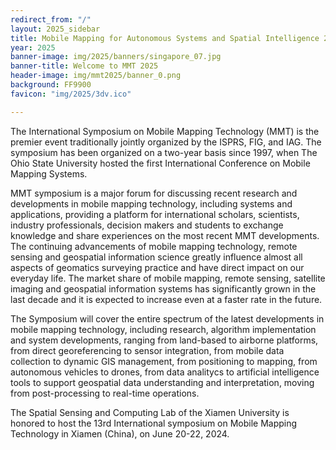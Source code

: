 ```yaml
---
redirect_from: "/"
layout: 2025_sidebar
title: Mobile Mapping for Autonomous Systems and Spatial Intelligence 2025
year: 2025
banner-image: img/2025/banners/singapore_07.jpg
banner-title: Welcome to MMT 2025
header-image: img/mmt2025/banner_0.png
background: FF9900
favicon: "img/2025/3dv.ico"

---
```


<!-- <div style="border: 2px solid #467CFD; padding: 15px; text-align: left">
<i>Registration is now open: <a href="https://3dvconf.github.io/2025/registration/">Register here</a>.
<br><br>

For any visa related questions, please directly contact Ms. Jrene Müller (<a href="mailto:jrene.mueller@geod.baug.ethz.ch">jrene.mueller@geod.baug.ethz.ch</a>).
<br><br>

Early Registration Deadline: <b>January 14, 2025</b><br>
Regular Regular Registration Deadline: <b>March 10, 2025</b>
</i>

</div> -->
<!-- <div style="border: 2px solid #CCCCCC; padding: 15px; text-align: center">
<i>The list of accepted papers is now <a href="https://docs.google.com/spreadsheets/d/1E8d6-TNK-EfwGjcuRBag4UOt4yB48fZt868nL885d1o/edit#gid=1793029531">available</a>.
</i>
</div> -->

<!-- The 12th International Conference on 3D Vision will be held in-person in **Singapore** on **March 25-28, 2025**. -->

The International Symposium on Mobile Mapping Technology (MMT) is the premier event traditionally jointly organized by the ISPRS, FIG, and IAG. The symposium has been organized on a two-year basis since 1997, when The Ohio State University hosted the first International Conference on Mobile Mapping Systems. 

MMT symposium is a major forum for discussing recent research and developments in mobile mapping technology, including systems and applications, providing a platform for international scholars, scientists, industry professionals, decision makers and students to exchange knowledge and share experiences on the most recent MMT developments. The continuing advancements of mobile mapping technology, remote sensing and geospatial information science greatly influence almost all aspects of geomatics surveying practice and have direct impact on our everyday life. The market share of mobile mapping, remote sensing, satellite imaging and geospatial information systems has significantly grown in the last decade and it is expected to increase even at a faster rate in the future.

The Symposium will cover the entire spectrum of the latest developments in mobile mapping technology, including research, algorithm implementation and system developments, ranging from land-based to airborne platforms, from direct georeferencing to sensor integration, from mobile data collection to dynamic GIS management, from positioning to mapping, from autonomous vehicles to drones, from data analitycs to artificial intelligence tools to support geospatial data understanding and interpretation, moving from post-processing to real-time operations. 

The Spatial Sensing and Computing Lab of the Xiamen University is honored to host the 13rd International symposium on Mobile Mapping Technology in Xiamen (China), on June 20-22, 2024.


<!-- <br>
**[Keynote Speakers]({{site.url}}/2022/keynotes)**

<div class="row">
	<div class="col-md-4 align-self-center profile crop" >
		<a href="http://www0.cs.ucl.ac.uk/staff/L.Agapito/">
		<img alt="{{chair.name}}" src="{{site.url}}/img/2022/people/agapito.jpeg"></a>
		<b>Lourdes Agapito</b><br><br><br>
	</div>
	<div class="col-md-3 align-self-center profile crop" >
		<a href="https://www2.cs.sfu.ca/~furukawa/">
		<img alt="{{chair.name}}" src="{{site.url}}/img/2022/people/furukawa.jpeg"></a>
		<b>Yasutaka Furukawa</b><br><br><br>
	</div>
	<div class="col-md-3 align-self-center profile crop" >
		<a href="https://ait.ethz.ch/people/hilliges/">
		<img alt="{{chair.name}}" src="{{site.url}}/img/2022/people/otmarhilliges.jpg"></a>
		<b>Otmar Hilliges</b><br><br><br>
	</div>
	<div class="col-md-4 align-self-center profile crop" >
		<a href="https://www2.eecs.berkeley.edu/Faculty/Homepages/kanazawa.html">
		<img alt="{{chair.name}}" src="{{site.url}}/img/2022/people/kanazawa.jpg"></a>
		<b>Angjoo Kanazawa</b><br>
	</div>
	<div class="col-md-3 align-self-center profile crop" >
		<a href="https://vincentlepetit.github.io/ ">
		<img alt="{{chair.name}}" src="{{site.url}}/img/2022/people/vincent_lepetit_hawai.jpg"></a>
		<b>Vincent Lepetit</b><br>
	</div>
	<div class="col-md-3 align-self-center profile crop" >
		<a href="https://niessnerlab.org/">
		<img alt="{{chair.name}}" src="{{site.url}}/img/2022/people/niessner.jpg"></a>
		<b>Matthias Niessner</b><br>
	</div>
</div>

<br>
<br>

**Please check the following pages for more infomation**:
* [Latest News]({{site.url}}/{{page.year}}/news)
* [Call for Papers]({{site.url}}/{{page.year}}/call-for-papers)
* [Important Dates]({{site.url}}/{{page.year}}/dates)

**Organizers**:
* [ETHZ](https://ethz.ch/) -->
